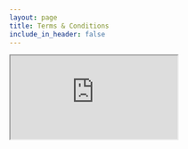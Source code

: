 ```yaml
---
layout: page
title: Terms & Conditions
include_in_header: false
---
```


<iframe src="https://www.termsfeed.com/live/c25f17c6-bc55-4057-baf4-365f0fe3664f"></iframe>
